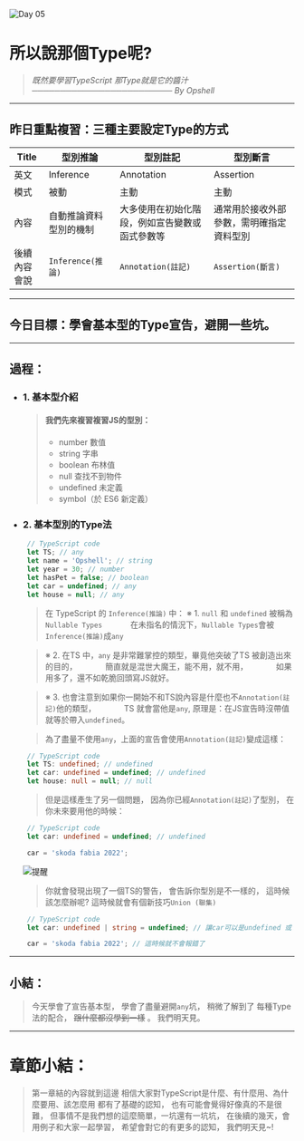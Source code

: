 ![Day 05](https://ithelp.ithome.com.tw/upload/images/20220905/20109918sHpZpZJ8qP.jpg)

# 所以說那個Type呢?
   > *既然要學習TypeScript*
   > *那Type就是它的醬汁*
   > *───────────────────────── By Opshell*

---
## 昨日重點複習：三種主要設定Type的方式

Title|型別推論|型別註記|型別斷言
-------------|-------------|-------------|-------------
英文|Inference|Annotation|Assertion
模式|被動|主動|主動
內容|自動推論資料型別的機制|大多使用在初始化階段，例如宣告變數或函式參數等|通常用於接收外部參數，需明確指定資料型別
後續內容會說|`Inference(推論)`|`Annotation(註記)`|`Assertion(斷言)`

---
## 今日目標：學會基本型的Type宣告，避開一些坑。

---
## 過程：
- ### 1. 基本型介紹
   > #### 我們先來複習複習JS的型別：
   > - number 數值
   > - string 字串
   > - boolean 布林值
   > - null 查找不到物件
   > - undefined 未定義
   > - symbol（於 ES6 新定義）

- ### 2. 基本型別的Type法
   ```typescript
    // TypeScript code
    let TS; // any
    let name = 'Opshell'; // string
    let year = 30; // number
    let hasPet = false; // boolean
    let car = undefined; // any
    let house = null; // any
   ```
   > 在 TypeScript 的 `Inference(推論)` 中：
   > ※ 1. `null` 和 `undefined` 被稱為  `Nullable Types`
   > 　　　 在未指名的情況下，`Nullable Types`會被`Inference(推論)`成`any`

   > ※ 2. 在TS 中，`any` 是非常難掌控的類型，畢竟他突破了TS 被創造出來的目的，
   > 　　　 簡直就是混世大魔王，能不用，就不用，
   > 　　　 如果用多了，還不如乾脆回頭寫JS就好。

   > ※ 3. 也會注意到如果你一開始不和TS說內容是什麼也不`Annotation(註記)`他的類型，
   > 　　　 TS 就會當他是`any`, 原理是：在JS宣告時沒帶值就等於帶入`undefined`。

   > 為了盡量不使用`any`，上面的宣告會使用`Annotation(註記)`變成這樣：
   ```typescript
    // TypeScript code
    let TS: undefined; // undefined
    let car: undefined = undefined; // undefined
    let house: null = null; // null
   ```
   > 但是這樣產生了另一個問題，
   > 因為你已經`Annotation(註記)`了型別，
   > 在你未來要用他的時候：
   ```typescript
    // TypeScript code
    let car: undefined = undefined; // undefined

    car = 'skoda fabia 2022';
   ```
   ![提醒](https://ithelp.ithome.com.tw/upload/images/20220905/201099180RoTi6oSqJ.png)

   > 你就會發現出現了一個TS的警告，
   > 會告訴你型別是不一樣的，
   > 這時候該怎麼辦呢?
   > 這時候就會有個新技巧`Union (聯集)`
   ```typescript
    // TypeScript code
    let car: undefined | string = undefined; // 讓car可以是undefined 或 string

    car = 'skoda fabia 2022'; // 這時候就不會報錯了
   ```

---
## 小結：
   > 今天學會了宣告基本型，
   > 學會了盡量避開`any`坑，
   > 稍微了解到了 每種Type法的配合，
   > ~~跟什麼都沒學到一樣~~ 。
   > 我們明天見。

---
# 章節小結：
   > 第一章結的內容就到這邊
   > 相信大家對TypeScript是什麼、有什麼用、為什麼要用、該怎麼用
   > 都有了基礎的認知，
   > 也有可能會覺得好像真的不是很難，
   > 但事情不是我們想的這麼簡單，一坑還有一坑坑，
   > 在後續的幾天，會用例子和大家一起學習，
   > 希望會對它的有更多的認知，
   > 我們明天見~!
